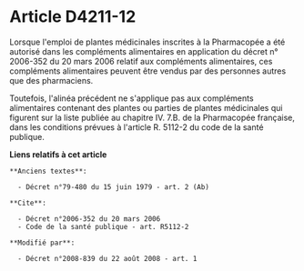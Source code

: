 # Article D4211-12

Lorsque l'emploi de plantes médicinales inscrites à la Pharmacopée a été autorisé dans les compléments alimentaires en
application du décret n° 2006-352 du 20 mars 2006 relatif aux compléments alimentaires, ces compléments alimentaires peuvent
être vendus par des personnes autres que des pharmaciens. 

Toutefois, l'alinéa précédent ne s'applique pas aux compléments alimentaires contenant des plantes ou parties de plantes
médicinales qui figurent sur la liste publiée au chapitre IV. 7.B. de la Pharmacopée française, dans les conditions prévues à
l'article R. 5112-2 du code de la santé publique.

**Liens relatifs à cet article**

	**Anciens textes**:

	  - Décret n°79-480 du 15 juin 1979 - art. 2 (Ab)

	**Cite**:

	  - Décret n°2006-352 du 20 mars 2006
	  - Code de la santé publique - art. R5112-2

	**Modifié par**:

	  - Décret n°2008-839 du 22 août 2008 - art. 1
